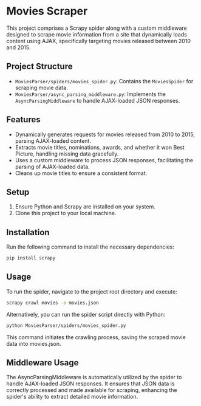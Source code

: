# Movies Scraper

This project comprises a Scrapy spider along with a custom middleware designed to scrape movie information from a site that dynamically loads content using AJAX, specifically targeting movies released between 2010 and 2015.

## Project Structure

- `MoviesParser/spiders/movies_spider.py`: Contains the `MoviesSpider` for scraping movie data.
- `MoviesParser/async_parsing_middleware.py`: Implements the `AsyncParsingMiddleware` to handle AJAX-loaded JSON responses.

## Features

- Dynamically generates requests for movies released from 2010 to 2015, parsing AJAX-loaded content.
- Extracts movie titles, nominations, awards, and whether it won Best Picture, handling missing data gracefully.
- Uses a custom middleware to process JSON responses, facilitating the parsing of AJAX-loaded data.
- Cleans up movie titles to ensure a consistent format.

## Setup

1. Ensure Python and Scrapy are installed on your system.
2. Clone this project to your local machine.

## Installation

Run the following command to install the necessary dependencies:

```bash
pip install scrapy
```
## Usage
To run the spider, navigate to the project root directory and execute:
```bash
scrapy crawl movies -o movies.json
```
Alternatively, you can run the spider script directly with Python:
```bash
python MoviesParser/spiders/movies_spider.py
```
This command initiates the crawling process, saving the scraped movie data into movies.json.

## Middleware Usage
The AsyncParsingMiddleware is automatically utilized by the spider to handle AJAX-loaded JSON responses. It ensures that JSON data is correctly processed and made available for scraping, enhancing the spider's ability to extract detailed movie information.
